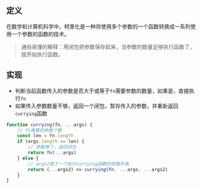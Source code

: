 ## 定义

在数学和计算机科学中，柯里化是一种将使用多个参数的一个函数转换成一系列使用一个参数的函数的技术。

> 通俗易懂的解释：用闭包把参数保存起来，当参数的数量足够执行函数了，就开始执行函数。

## 实现

- 判断当前函数传入的参数是否大于或等于`fn`需要参数的数量，如果是，直接执行`fn`
- 如果传入参数数量不够，返回一个闭包，暂存传入的参数，并重新返回`currying`函数

```js
function currying(fn, ...args) {
    // fn需要的参数个数
    const len = fn.length
    if (args.length >= len) {
        // 参数够了，返回闭包
        return fn(...args)
    } else {
        // args2是下一个执行currying函数的参数列表
        return (...args2) => currying(fn, ...args, ...args2)
    }
}
```

